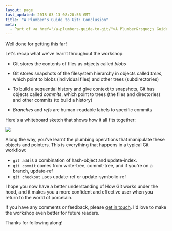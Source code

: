 ```yaml
---
layout: page
last_updated: 2018-03-13 08:20:56 GMT
title: "A Plumber's Guide to Git: Conclusion"
meta:
  - Part of <a href="/a-plumbers-guide-to-git/">A Plumber&rsquo;s Guide to Git</a>
---
```


Well done for getting this far!

Let's recap what we've learnt throughout the workshop:

*   Git stores the contents of files as objects called *blobs*

*   Git stores snapshots of the filesystem hierarchy in objects called *trees*, which point to blobs (individual files) and other trees (subdirectories)

*   To build a sequential history and give context to snapshots, Git has objects called *commits*, which point to trees (the files and directories) and other commits (to build a history)

*   *Branches* and *refs* are human-readable labels to specific commits

Here's a whiteboard sketch that shows how it all fits together:

[![](/a-plumbers-guide-to-git/git_conclusion.png)](/a-plumbers-guide-to-git/git_conclusion.png)

Along the way, you've learnt the plumbing operations that manipulate these objects and pointers.
This is everything that happens in a typical Git workflow:

*   `git add` is a combination of hash-object and update-index.
*   `git commit` comes from write-tree, commit-tree, and if you're on a branch, update-ref
*   `git checkout` uses update-ref or update-symbolic-ref

I hope you now have a better understanding of How Git works under the hood, and it makes you a more confident and effective user when you return to the world of porcelain.

If you have any comments or feedback, please [get in touch](/contact/).
I'd love to make the workshop even better for future readers.

Thanks for following along!
